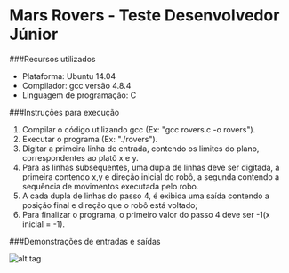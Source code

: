 # Mars Rovers - Teste Desenvolvedor Júnior

###Recursos utilizados

* Plataforma: Ubuntu 14.04
* Compilador: gcc versão 4.8.4
* Linguagem de programação: C
 
###Instruções para execução

1. Compilar o código utilizando gcc (Ex: "gcc rovers.c -o rovers").
2. Executar o programa (Ex: "./rovers").
3. Digitar a primeira linha de entrada, contendo os limites do plano, correspondentes ao platô x e y.
4. Para as linhas subsequentes, uma dupla de linhas deve ser digitada, a primeira contendo x,y e direção inicial do robô, a segunda contendo a sequência de movimentos executada pelo robo.
5. A cada dupla de linhas do passo 4, é exibida uma saída contendo a posição final e direção que o robô está voltado;
6. Para finalizar o programa, o primeiro valor do passo 4 deve ser -1(x inicial = -1).

###Demonstrações de entradas e saídas

![alt tag](http://i.imgur.com/SB1XDb7.png)
